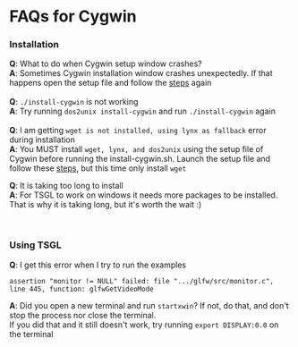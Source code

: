 # FAQs for Cygwin

### Installation

**Q**: What to do when Cygwin setup window crashes? <br />
**A**: Sometimes Cygwin installation window crashes unexpectedly. If that happens open the setup file and follow the [steps](https://github.com/samuelth47/TSGL/blob/master/NewWindows/readmeCygwin.md) again
<br />
<br />
**Q**: `./install-cygwin` is not working <br />
**A**: Try running `dos2unix install-cygwin` and run `./install-cygwin` again
<br />
<br />
**Q**: I am getting `wget is not installed, using lynx as fallback` error during installation <br />
**A**: You MUST install `wget, lynx, and dos2unix` using the setup file of Cygwin before running the install-cygwin.sh.
       Launch the setup file and follow these [steps](https://github.com/samuelth47/TSGL/blob/master/NewWindows/readmeCygwin.md), but this time only install `wget`


**Q**: It is taking too long to install <br />
**A**: For TSGL to work on windows it needs more packages to be installed. That is why it is taking long, but it's worth the wait :)

<br>

### Using TSGL

**Q**: I get this error when I try to run the examples
```
assertion "monitor != NULL" failed: file ".../glfw/src/monitor.c", line 445, function: glfwGetVideoMode
``` 
**A**: Did you open a new terminal and run `startxwin`? If not, do that, and don't stop the process nor close the terminal. <br>
       <t> If you did that and it still doesn't work, try running ```export DISPLAY:0.0``` on the terminal
